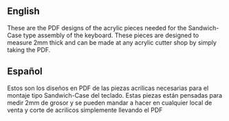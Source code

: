 <h2 align="Left"> English </h2>

These are the PDF designs of the acrylic pieces needed for the Sandwich-Case type assembly of the keyboard. These pieces are designed to measure 2mm thick and can be made at any acrylic cutter shop by simply taking the PDF.

<h2 align="Left"> Español </h2>

Estos son los diseños en PDF de las piezas acrílicas necesarias para el montaje tipo Sandwich-Case del teclado. Estas piezas están pensadas para medir 2mm de grosor y se pueden mandar a hacer en cualquier local de venta y corte de acrilicos simplemente llevando el PDF
